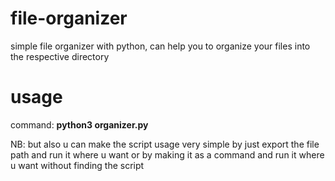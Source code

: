 # file-organizer
simple file organizer with python, can help you to organize your files into the respective directory


# usage
command: **python3 organizer.py**

NB: but also u can make the script usage very simple by just export the file path and run it where u want or by making it as a command and run it where u want without finding the script

